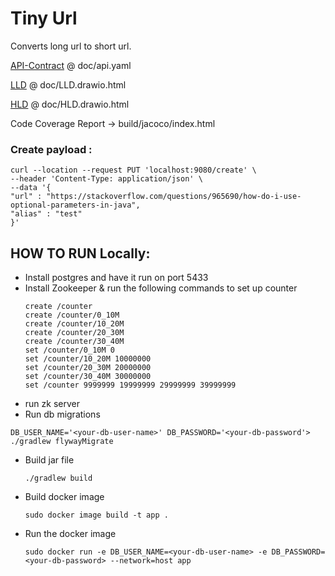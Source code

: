 
# Tiny Url

Converts long url to short url.

[API-Contract](doc/api.yaml) @ doc/api.yaml

[LLD](doc/LLD.drawio.html) @ doc/LLD.drawio.html

[HLD](doc/HLD.drawio.html) @ doc/HLD.drawio.html

Code Coverage Report -> build/jacoco/index.html

### Create payload :
```
curl --location --request PUT 'localhost:9080/create' \
--header 'Content-Type: application/json' \
--data '{
"url" : "https://stackoverflow.com/questions/965690/how-do-i-use-optional-parameters-in-java",
"alias" : "test"
}'
```

## HOW TO RUN Locally:
- Install postgres and have it run on port 5433
- Install Zookeeper & run the following commands to set up counter
  ```
  create /counter
  create /counter/0_10M
  create /counter/10_20M
  create /counter/20_30M
  create /counter/30_40M
  set /counter/0_10M 0
  set /counter/10_20M 10000000
  set /counter/20_30M 20000000
  set /counter/30_40M 30000000
  set /counter 9999999 19999999 29999999 39999999 
  ```
- run zk server
-  Run db migrations
  ```
  DB_USER_NAME='<your-db-user-name>' DB_PASSWORD='<your-db-password'> ./gradlew flywayMigrate
  ```
- Build jar file
    ```
    ./gradlew build
    ```
- Build docker image
    ```
    sudo docker image build -t app .
    ```
- Run the docker image
   ```
   sudo docker run -e DB_USER_NAME=<your-db-user-name> -e DB_PASSWORD=<your-db-password> --network=host app
   ```

